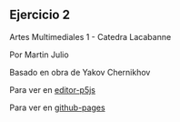 ## Ejercicio 2

Artes Multimediales 1 - Catedra Lacabanne

Por Martin Julio

Basado en obra de Yakov Chernikhov

Para ver en <a href="https://editor.p5js.org/martin_julio/sketches/dt2aG2C3C" target="_blank" rel="noopener">editor-p5js</a>

Para ver en <a href="https://mj-una.github.io/ej2-p5js/" target="_blank" rel="noopener">github-pages</a>
